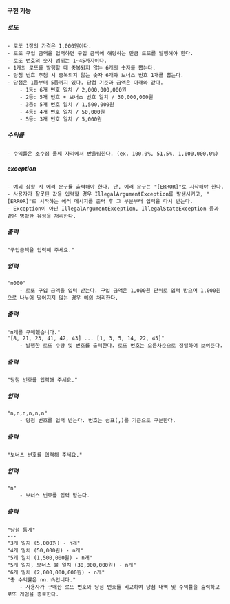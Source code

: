 #### 구현 기능

##### 로또
    - 로또 1장의 가격은 1,000원이다.
    - 로또 구입 금액을 입력하면 구입 금액에 해당하는 만큼 로또를 발행해야 한다.
    - 로또 번호의 숫자 범위는 1~45까지이다.
    - 1개의 로또를 발행할 때 중복되지 않는 6개의 숫자를 뽑는다.
    - 당첨 번호 추첨 시 중복되지 않는 숫자 6개와 보너스 번호 1개를 뽑는다.
    - 당첨은 1등부터 5등까지 있다. 당첨 기준과 금액은 아래와 같다.
        - 1등: 6개 번호 일치 / 2,000,000,000원
        - 2등: 5개 번호 + 보너스 번호 일치 / 30,000,000원
        - 3등: 5개 번호 일치 / 1,500,000원
        - 4등: 4개 번호 일치 / 50,000원
        - 5등: 3개 번호 일치 / 5,000원

##### 수익률
    - 수익률은 소수점 둘째 자리에서 반올림한다. (ex. 100.0%, 51.5%, 1,000,000.0%)

##### exception
    - 예외 상황 시 에러 문구를 출력해야 한다. 단, 에러 문구는 "[ERROR]"로 시작해야 한다.
    - 사용자가 잘못된 값을 입력할 경우 IllegalArgumentException를 발생시키고, "[ERROR]"로 시작하는 에러 메시지를 출력 후 그 부분부터 입력을 다시 받는다.
    - Exception이 아닌 IllegalArgumentException, IllegalStateException 등과 같은 명확한 유형을 처리한다.

##### 출력
    "구입금액을 입력해 주세요."

##### 입력
    "n000"
        - 로또 구입 금액을 입력 받는다. 구입 금액은 1,000원 단위로 입력 받으며 1,000원으로 나누어 떨어지지 않는 경우 예외 처리한다.

##### 출력
    "n개를 구매했습니다."
    "[8, 21, 23, 41, 42, 43] ... [1, 3, 5, 14, 22, 45]"
        - 발행한 로또 수량 및 번호를 출력한다. 로또 번호는 오름차순으로 정렬하여 보여준다.

##### 출력
    "당첨 번호를 입력해 주세요."

##### 입력
    "n,n,n,n,n,n"
        - 당첨 번호를 입력 받는다. 번호는 쉼표(,)를 기준으로 구분한다.

##### 출력
    "보너스 번호를 입력해 주세요."

##### 입력
    "n"
        - 보너스 번호를 입력 받는다.

##### 출력
    "당첨 통계"
    ---
    "3개 일치 (5,000원) - n개"
    "4개 일치 (50,000원) - n개"
    "5개 일치 (1,500,000원) - n개"
    "5개 일치, 보너스 볼 일치 (30,000,000원) - n개"
    "6개 일치 (2,000,000,000원) - n개"
    "총 수익률은 nn.n%입니다."
        - 사용자가 구매한 로또 번호와 당첨 번호를 비교하여 당첨 내역 및 수익률을 출력하고 로또 게임을 종료한다.


